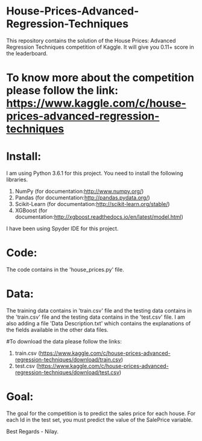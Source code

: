 # House-Prices-Advanced-Regression-Techniques
This repository contains the solution of the House Prices: Advanced Regression Techniques competition of Kaggle. It will give you 0.11+ score in the leaderboard.

# To know more about the competition please follow the link: https://www.kaggle.com/c/house-prices-advanced-regression-techniques

# Install:

I am using Python 3.6.1 for this project. You need to install the following libraries.
1. NumPy (for documentation:http://www.numpy.org/)
2. Pandas (for documentation:http://pandas.pydata.org/)
3. Scikit-Learn (for documentation:http://scikit-learn.org/stable/)
4. XGBoost (for documentation:http://xgboost.readthedocs.io/en/latest/model.html)

I have been using Spyder IDE for this project.

# Code:
The code contains in the 'house_prices.py' file.

# Data:
The training data contains in 'train.csv' file and the testing data contains in the 'train.csv' file and the testing data contains in the 'test.csv' file. I am also adding a file 'Data Description.txt' which contains the explanations of the fields available in the other data files.

#To download the data please follow the links:
1. train.csv (https://www.kaggle.com/c/house-prices-advanced-regression-techniques/download/train.csv)
2. test.csv (https://www.kaggle.com/c/house-prices-advanced-regression-techniques/download/test.csv)

# Goal:
The goal for the competition is to predict the sales price for each house. For each Id in the test set, you must predict the value of the SalePrice variable. 

Best Regards - Nilay.
